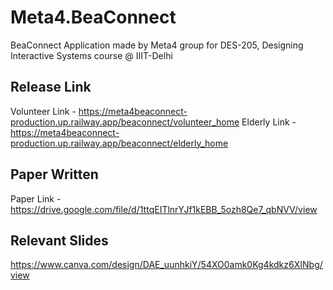 # Meta4.BeaConnect
BeaConnect Application made by Meta4 group for DES-205, Designing Interactive Systems course @ IIIT-Delhi

## Release Link

Volunteer Link - https://meta4beaconnect-production.up.railway.app/beaconnect/volunteer_home
Elderly Link - https://meta4beaconnect-production.up.railway.app/beaconnect/elderly_home

## Paper Written

Paper Link - https://drive.google.com/file/d/1ttqEITlnrYJf1kEBB_5ozh8Qe7_qbNVV/view

## Relevant Slides

https://www.canva.com/design/DAE_uunhkiY/54XO0amk0Kg4kdkz6XINbg/view
